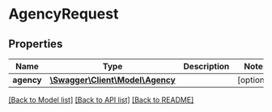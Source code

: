 # AgencyRequest

## Properties
Name | Type | Description | Notes
------------ | ------------- | ------------- | -------------
**agency** | [**\Swagger\Client\Model\Agency**](Agency.md) |  | [optional] 

[[Back to Model list]](../README.md#documentation-for-models) [[Back to API list]](../README.md#documentation-for-api-endpoints) [[Back to README]](../README.md)


